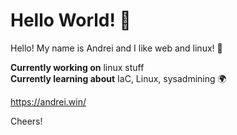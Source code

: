 # Hello World! 🌊
Hello! My name is Andrei and I like web and linux! 🐧

**Currently working on** linux stuff  
**Currently learning about** IaC, Linux, sysadmining 🌍  

https://andrei.win/

Cheers!
